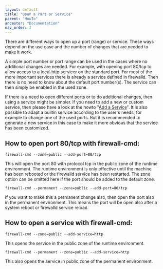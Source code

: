 ```yaml
---
layout: default
title: "Open a Port or Service"
parent: "HowTo"
ancestor: "Documentation"
nav_order: 3
---
```


There are different ways to open up a port (range) or service. These ways depend on the use case and the number of changes that are needed to make it work.

A simple port number or port range can be used in the cases where no additional changes are needed. For example, with opening port 80/tcp to allow access to a local http servicer on the standard port. For most of the more important services there is already a service defined in firewalld. Then there is no need to know about the default port number(s). The service can then simply be enabled in the used zone.

If there is a need to open different ports or to do additional changes, then using a service might be simpler. If you need to add a new or custom service, then please have a look at the howto "[Add a Service](add-a-service.html)". It is also possible to adapt a builtin service according to the user's needs, for example to change one of the used ports. But it is recommended to generate a new service in this case to make it more obvious that the service has been customized.

## How to open port 80/tcp with firewall-cmd:

    firewall-cmd --zone=public --add-port=80/tcp

This will open the port 80 with protocol tcp in the public zone of the runtime environment. The runtime environment is only effective until the machine has been rebooted or the firewalld service has been restarted. The zone option can be omitted here if the port should be added to the default zone.

    firewall-cmd --permanent --zone=public --add-port=80/tcp

If you want to make this a permanent change also, then open the port also in the permanent environment. This means the port will be open also after a system reboot or firewalld service reload.

## How to open a service with firewall-cmd:

    firewall-cmd --zone=public --add-service=http

This opens the service in the public zone of the runtime environment.

    firewall-cmd --permanent --zone=public --add-service=http

This also opens the service in public zone of the permanent environment.


